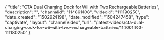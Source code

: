{
    "title": "CTA Dual Charging Dock for Wii with Two Rechargeable Batteries",
    "description": "",
    "channelid": "114661406",
    "videoid": "111180250",
    "date_created": "1502924198",
    "date_modified": "1504247458",
    "type": "captivate",
    "layout": "channelVideo",
    "url": "\/latest-videos\/cta-dual-charging-dock-for-wii-with-two-rechargeable-batteries\/114661406-111180250"
}